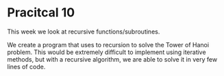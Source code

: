 # Pracitcal 10

This week we look at recursive functions/subroutines.

We create a program that uses to recursion to solve the Tower of Hanoi problem. This would be extremely difficult to implement using iterative methods, but with a recursive algorithm, we are able to solve it in very few lines of code. 
